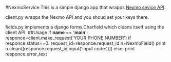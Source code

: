 #NexmoService
This is a simple django app that wrapps [Nexmo sevice API](https://docs.nexmo.com/).

client.py wrapps the Nexmo API and you shoud set your keys there.

fields.py implements a django forms.Charfield which cleans itself using the client API.
##Usage
	if __name__ == '__main__':
    responce=client.make_request('YOUR PHONE NUMBER')
    if responce.status==0:
        request_id=responce.request_id
        n=NexmoField()
        print n.clean([responce.request_id,input('input code:')])
    else:
        print responce.error_text